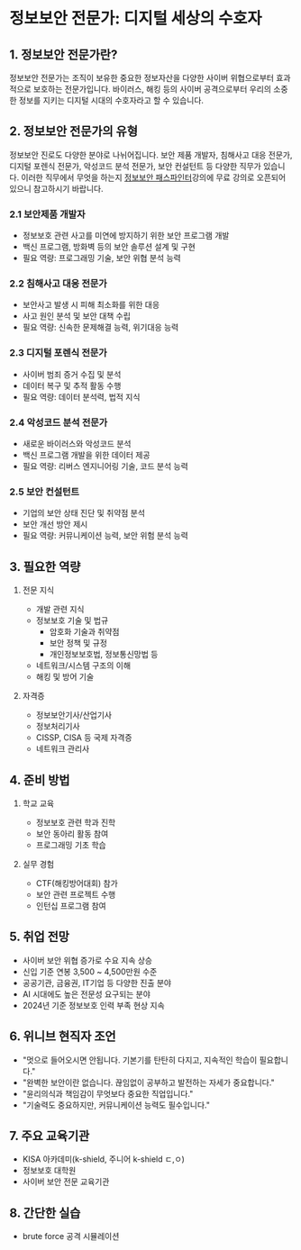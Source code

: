 # 정보보안 전문가: 디지털 세상의 수호자

## 1. 정보보안 전문가란?
정보보안 전문가는 조직이 보유한 중요한 정보자산을 다양한 사이버 위협으로부터 효과적으로 보호하는 전문가입니다. 바이러스, 해킹 등의 사이버 공격으로부터 우리의 소중한 정보를 지키는 디지털 시대의 수호자라고 할 수 있습니다.

## 2. 정보보안 전문가의 유형

정보보안 진로도 다양한 분야로 나뉘어집니다. 보안 제품 개발자, 침해사고 대응 전문가, 디지털 포렌식 전문가, 악성코드 분석 전문가, 보안 컨설턴트 등 다양한 직무가 있습니다. 이러한 직무에서 무엇을 하는지 [정보보안 패스파인터](https://inf.run/u5Rf)강의에 무료 강의로 오픈되어 있으니 참고하시기 바랍니다.

### 2.1 보안제품 개발자
- 정보보호 관련 사고를 미연에 방지하기 위한 보안 프로그램 개발
- 백신 프로그램, 방화벽 등의 보안 솔루션 설계 및 구현
- 필요 역량: 프로그래밍 기술, 보안 위협 분석 능력

### 2.2 침해사고 대응 전문가
- 보안사고 발생 시 피해 최소화를 위한 대응
- 사고 원인 분석 및 보안 대책 수립
- 필요 역량: 신속한 문제해결 능력, 위기대응 능력

### 2.3 디지털 포렌식 전문가
- 사이버 범죄 증거 수집 및 분석
- 데이터 복구 및 추적 활동 수행
- 필요 역량: 데이터 분석력, 법적 지식

### 2.4 악성코드 분석 전문가
- 새로운 바이러스와 악성코드 분석
- 백신 프로그램 개발을 위한 데이터 제공
- 필요 역량: 리버스 엔지니어링 기술, 코드 분석 능력

### 2.5 보안 컨설턴트
- 기업의 보안 상태 진단 및 취약점 분석
- 보안 개선 방안 제시
- 필요 역량: 커뮤니케이션 능력, 보안 위험 분석 능력

## 3. 필요한 역량
1. 전문 지식
    - 개발 관련 지식
    - 정보보호 기술 및 법규
        - 암호화 기술과 취약점
        - 보안 정책 및 규정
        - 개인정보보호법, 정보통신망법 등
    - 네트워크/시스템 구조의 이해
    - 해킹 및 방어 기술

2. 자격증
   - 정보보안기사/산업기사
   - 정보처리기사
   - CISSP, CISA 등 국제 자격증
   - 네트워크 관리사

## 4. 준비 방법
1. 학교 교육
   - 정보보호 관련 학과 진학
   - 보안 동아리 활동 참여
   - 프로그래밍 기초 학습

2. 실무 경험
   - CTF(해킹방어대회) 참가
   - 보안 관련 프로젝트 수행
   - 인턴십 프로그램 참여

## 5. 취업 전망
- 사이버 보안 위협 증가로 수요 지속 상승
- 신입 기준 연봉 3,500 ~ 4,500만원 수준
- 공공기관, 금융권, IT기업 등 다양한 진출 분야
- AI 시대에도 높은 전문성 요구되는 분야
- 2024년 기준 정보보호 인력 부족 현상 지속

## 6. 위니브 현직자 조언
- "멋으로 들어오시면 안됩니다. 기본기를 탄탄히 다지고, 지속적인 학습이 필요합니다."
- "완벽한 보안이란 없습니다. 끊임없이 공부하고 발전하는 자세가 중요합니다."
- "윤리의식과 책임감이 무엇보다 중요한 직업입니다."
- "기술력도 중요하지만, 커뮤니케이션 능력도 필수입니다."

## 7. 주요 교육기관
- KISA 아카데미(k-shield, 주니어 k-shield ㄷ,ㅇ)
- 정보보호 대학원
- 사이버 보안 전문 교육기관

## 8. 간단한 실습
- brute force 공격 시뮬레이션